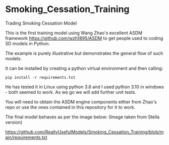 # Smoking_Cessation_Training
Trading Smoking Cessation Model

This is the first training model using Wang Zhao's excellent ASDM framework https://github.com/wzh1895/ASDM to get people used to coding SD models in Python.

The example is purely illustrative but demonstrates the general flow of such models. 

It can be installed by creating a python virtual environment and then calling:

`pip install -r requirements.txt`

He has tested it in Linux using python 3.8 and I used python 3.10 in windows - both seemed to work. As we go we will add further unit tests. 

You will need to obtain the ASDM engine components either from Zhao's repo or use the ones contained in this repository for it to work. 

The final model behaves as per the image below: (Image taken from Stella version)

https://github.com/ReallyUsefulModels/Smoking_Cessation_Training/blob/main/requirements.txt 